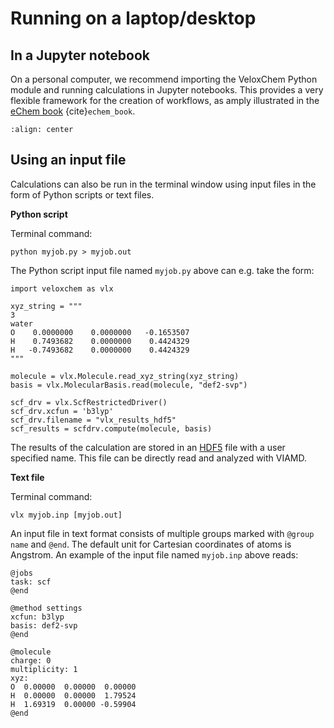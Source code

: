 # Running on a laptop/desktop

## In a Jupyter notebook

On a personal computer, we recommend importing the VeloxChem Python module and running calculations in Jupyter notebooks. This provides a very flexible framework for the creation of workflows, as amply illustrated in the [eChem book](https://kthpanor.github.io/echem) {cite}`echem_book`.

```{figure} ../images/jupyter_nb.png
:align: center
```

## Using an input file

Calculations can also be run in the terminal window using input files in the form of Python scripts or text files. 

**Python script**

Terminal command:

```
python myjob.py > myjob.out
```

The Python script input file named `myjob.py` above can e.g. take the form:

```
import veloxchem as vlx

xyz_string = """
3
water
O    0.0000000    0.0000000   -0.1653507
H    0.7493682    0.0000000    0.4424329
H   -0.7493682    0.0000000    0.4424329
"""

molecule = vlx.Molecule.read_xyz_string(xyz_string)
basis = vlx.MolecularBasis.read(molecule, "def2-svp")

scf_drv = vlx.ScfRestrictedDriver()
scf_drv.xcfun = 'b3lyp'
scf_drv.filename = "vlx_results_hdf5"
scf_results = scfdrv.compute(molecule, basis)
```

The results of the calculation are stored in an [HDF5](https://en.wikipedia.org/wiki/Hierarchical_Data_Format) file with a user specified name. This file can be directly read and analyzed with VIAMD.

**Text file**

Terminal command:

```
vlx myjob.inp [myjob.out]
```

An input file in text format consists of multiple groups marked with `@group name` and `@end`. The default unit for Cartesian coordinates of atoms is Angstrom. An example of the input file named `myjob.inp` above reads:

```
@jobs
task: scf
@end

@method settings
xcfun: b3lyp
basis: def2-svp
@end

@molecule
charge: 0
multiplicity: 1
xyz:
O  0.00000  0.00000  0.00000
H  0.00000  0.00000  1.79524
H  1.69319  0.00000 -0.59904
@end
```
